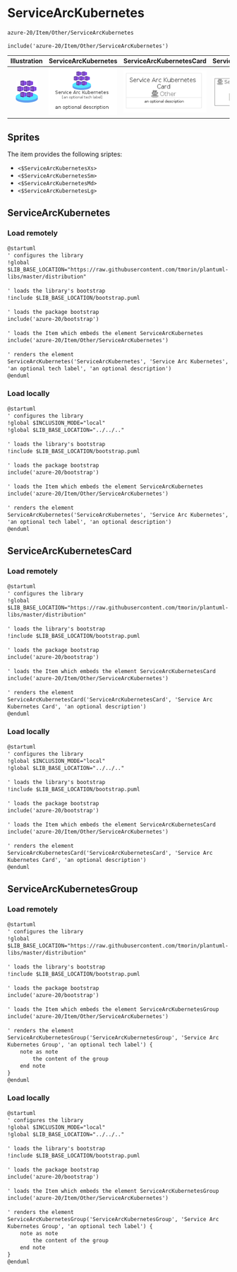 # ServiceArcKubernetes


```text
azure-20/Item/Other/ServiceArcKubernetes
```

```text
include('azure-20/Item/Other/ServiceArcKubernetes')
```



| Illustration | ServiceArcKubernetes | ServiceArcKubernetesCard | ServiceArcKubernetesGroup |
| :---: | :---: | :---: | :---: |
| ![illustration for Illustration](../../../azure-20/Item/Other/ServiceArcKubernetes.png) | ![illustration for ServiceArcKubernetes](../../../azure-20/Item/Other/ServiceArcKubernetes.Local.png) | ![illustration for ServiceArcKubernetesCard](../../../azure-20/Item/Other/ServiceArcKubernetesCard.Local.png) | ![illustration for ServiceArcKubernetesGroup](../../../azure-20/Item/Other/ServiceArcKubernetesGroup.Local.png) |



## Sprites
The item provides the following sriptes:

- `<$ServiceArcKubernetesXs>`
- `<$ServiceArcKubernetesSm>`
- `<$ServiceArcKubernetesMd>`
- `<$ServiceArcKubernetesLg>`





## ServiceArcKubernetes

### Load remotely
```plantuml
@startuml
' configures the library
!global $LIB_BASE_LOCATION="https://raw.githubusercontent.com/tmorin/plantuml-libs/master/distribution"

' loads the library's bootstrap
!include $LIB_BASE_LOCATION/bootstrap.puml

' loads the package bootstrap
include('azure-20/bootstrap')

' loads the Item which embeds the element ServiceArcKubernetes
include('azure-20/Item/Other/ServiceArcKubernetes')

' renders the element
ServiceArcKubernetes('ServiceArcKubernetes', 'Service Arc Kubernetes', 'an optional tech label', 'an optional description')
@enduml
```

### Load locally
```plantuml
@startuml
' configures the library
!global $INCLUSION_MODE="local"
!global $LIB_BASE_LOCATION="../../.."

' loads the library's bootstrap
!include $LIB_BASE_LOCATION/bootstrap.puml

' loads the package bootstrap
include('azure-20/bootstrap')

' loads the Item which embeds the element ServiceArcKubernetes
include('azure-20/Item/Other/ServiceArcKubernetes')

' renders the element
ServiceArcKubernetes('ServiceArcKubernetes', 'Service Arc Kubernetes', 'an optional tech label', 'an optional description')
@enduml
```

## ServiceArcKubernetesCard

### Load remotely
```plantuml
@startuml
' configures the library
!global $LIB_BASE_LOCATION="https://raw.githubusercontent.com/tmorin/plantuml-libs/master/distribution"

' loads the library's bootstrap
!include $LIB_BASE_LOCATION/bootstrap.puml

' loads the package bootstrap
include('azure-20/bootstrap')

' loads the Item which embeds the element ServiceArcKubernetesCard
include('azure-20/Item/Other/ServiceArcKubernetes')

' renders the element
ServiceArcKubernetesCard('ServiceArcKubernetesCard', 'Service Arc Kubernetes Card', 'an optional description')
@enduml
```

### Load locally
```plantuml
@startuml
' configures the library
!global $INCLUSION_MODE="local"
!global $LIB_BASE_LOCATION="../../.."

' loads the library's bootstrap
!include $LIB_BASE_LOCATION/bootstrap.puml

' loads the package bootstrap
include('azure-20/bootstrap')

' loads the Item which embeds the element ServiceArcKubernetesCard
include('azure-20/Item/Other/ServiceArcKubernetes')

' renders the element
ServiceArcKubernetesCard('ServiceArcKubernetesCard', 'Service Arc Kubernetes Card', 'an optional description')
@enduml
```

## ServiceArcKubernetesGroup

### Load remotely
```plantuml
@startuml
' configures the library
!global $LIB_BASE_LOCATION="https://raw.githubusercontent.com/tmorin/plantuml-libs/master/distribution"

' loads the library's bootstrap
!include $LIB_BASE_LOCATION/bootstrap.puml

' loads the package bootstrap
include('azure-20/bootstrap')

' loads the Item which embeds the element ServiceArcKubernetesGroup
include('azure-20/Item/Other/ServiceArcKubernetes')

' renders the element
ServiceArcKubernetesGroup('ServiceArcKubernetesGroup', 'Service Arc Kubernetes Group', 'an optional tech label') {
    note as note
        the content of the group
    end note
}
@enduml
```

### Load locally
```plantuml
@startuml
' configures the library
!global $INCLUSION_MODE="local"
!global $LIB_BASE_LOCATION="../../.."

' loads the library's bootstrap
!include $LIB_BASE_LOCATION/bootstrap.puml

' loads the package bootstrap
include('azure-20/bootstrap')

' loads the Item which embeds the element ServiceArcKubernetesGroup
include('azure-20/Item/Other/ServiceArcKubernetes')

' renders the element
ServiceArcKubernetesGroup('ServiceArcKubernetesGroup', 'Service Arc Kubernetes Group', 'an optional tech label') {
    note as note
        the content of the group
    end note
}
@enduml
```

